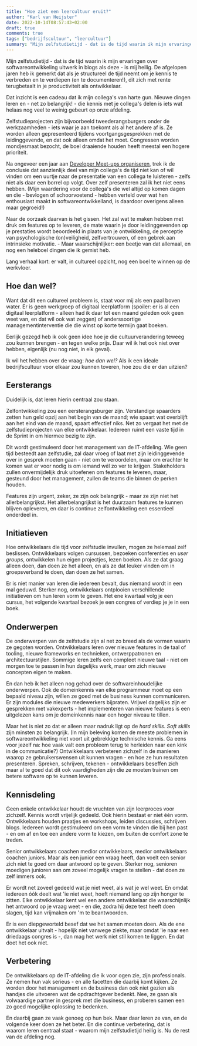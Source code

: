 ```yaml
---
title: "Hoe ziet een leercultuur eruit?"
author: "Karl van Heijster"
date: 2022-10-14T08:57:43+02:00
draft: true
comments: true
tags: ["bedrijfscultuur", "leercultuur"]
summary: "Mijn zelfstudietijd - dat is de tijd waarin ik mijn ervaringen over softwareontwikkeling uitwerk in blogs als deze - is mij heilig. De afgelopen jaren heb ik gemerkt dat als je structureel de tijd neemt om je kennis te verbreden en te verdiepen (en te documenteren!), dit zich met rente terugbetaalt in je productiviteit als ontwikkelaar. Dat inzicht is een cadeau dat ik mijn collega's van harte gun. Nieuwe dingen leren en - net zo belangrijk! - die kennis met je collega's delen is iets wat helaas nog veel te weinig gebeurt op onze afdeling. "
---
```


Mijn zelfstudietijd - dat is de tijd waarin ik mijn ervaringen over softwareontwikkeling uitwerk in blogs als deze - is mij heilig. De afgelopen jaren heb ik gemerkt dat als je structureel de tijd neemt om je kennis te verbreden en te verdiepen (en te documenteren!), dit zich met rente terugbetaalt in je productiviteit als ontwikkelaar. 


Dat inzicht is een cadeau dat ik mijn collega's van harte gun. Nieuwe dingen leren en - net zo belangrijk! - die kennis met je collega's delen is iets wat helaas nog veel te weinig gebeurt op onze afdeling. 


Zelfstudieprojecten zijn bijvoorbeeld tweederangsburgers onder de werkzaamheden - iets waar je aan toekomt als al het andere af is. Ze worden alleen gepresenteerd tijdens voortgangsgesprekken met de leidinggevende, en dat ook alleen omdat het moet. Congressen worden mondjesmaat bezocht, de boel draaiende houden heeft meestal een hogere prioriteit. 


Na ongeveer een jaar aan [Developer Meet-ups organiseren](/blog/21/10/waarom-we-developer-meet-ups-organiseren/), trek ik de conclusie dat aanzienlijk deel van mijn collega's de tijd niet kan of wil vinden om een uurtje naar de presentatie van een collega te luisteren - zelfs niet als daar een borrel op volgt. Over zelf presenteren zal ik het niet eens hebben. (Mijn waardering voor de collega's die wel altijd op komen dagen en die - bevlogen of schoorvoetend - hebben verteld over wat hen enthousiast maakt in softwareontwikkelland, is daardoor overigens alleen maar gegroeid!)


Naar de oorzaak daarvan is het gissen. Het zal wat te maken hebben met druk om features op te leveren, de mate waarin je door leidinggevenden op je prestaties wordt beoordeeld in plaats van je ontwikkeling, de perceptie van psychologische (on)veiligheid, zelfvertrouwen, of een gebrek aan intrinsieke motivatie. - Maar waarschijnlijker: een beetje van dat allemaal, en nog een heleboel dingen die ik gemist heb.


Lang verhaal kort: er valt, in cultureel opzicht, nog een boel te winnen op de werkvloer.


## Hoe dan wel?


Want dat dit een cultureel probleem is, staat voor mij als een paal boven water. Er is geen werkgroep of digitaal leerplatform (spoiler: er is al een digitaal leerplatform - alleen had ik daar tot een maand geleden ook geen weet van, en dat wil ook wat zeggen) of anderssoortige managementinterventie die die winst op korte termijn gaat boeken. 


Eerlijk gezegd heb ik ook geen idee hoe je die cultuurverandering teweeg zou kunnen brengen - en tegen welke prijs. Daar wil ik het ook niet over hebben, eigenlijk (nu nog niet, in elk geval).


Ik wil het hebben over de vraag: *hoe dan wel?* Als ik een ideale bedrijfscultuur voor elkaar zou kunnen toveren, hoe zou die er dan uitzien?


## Eersterangs


Duidelijk is, dat leren hierin centraal zou staan. 


Zelfontwikkeling zou een eersterangsburger zijn. Verstandige spaarders zetten hun geld opzij aan het begin van de maand; wie spaart wat overblijft aan het eind van de maand, spaart effectief niks. Net zo vergaat het met de zelfstudieprojecten van elke ontwikkelaar. Iedereen ruimt een vaste tijd in de Sprint in om hiermee bezig te zijn.


Dit wordt gestimuleerd door het management van de IT-afdeling. Wie geen tijd besteedt aan zelfstudie, zal daar vroeg of laat met zijn leidinggevende over in gesprek moeten gaan - niet om te veroordelen, maar om erachter te komen wat er voor nodig is om iemand wél zo ver te krijgen. Stakeholders zullen onvermijdelijk druk uitoefenen om features te leveren, maar, gesteund door het management, zullen de teams die binnen de perken houden. 


Features zijn urgent, zeker, ze zijn ook belangrijk - maar ze zijn niet het allerbelangrijkst. Het allerbelangrijkst is het duurzaam features te kunnen blijven opleveren, en daar is continue zelfontwikkeling een essentieel onderdeel in. 


## Initiatieven


Hoe ontwikkelaars die tijd voor zelfstudie invullen, mogen ze helemaal zelf beslissen. Ontwikkelaars volgen cursussen, bezoeken conferenties en *user groups*, ontwikkelen hun eigen projectjes, lezen boeken. Als ze dat graag alleen doen, dan doen ze het alleen, en als ze dat leuker vinden om in groepsverband te doen, dan doen ze het samen. 


Er is niet manier van leren die iedereen bevalt, dus niemand wordt in een mal geduwd. Sterker nog, ontwikkelaars ontplooien verschillende initiatieven om hun leren vorm te geven. Het ene kwartaal volg je een cursus, het volgende kwartaal bezoek je een congres of verdiep je je in een boek.


## Onderwerpen


De onderwerpen van de zelfstudie zijn al net zo breed als de vormen waarin ze gegoten worden. Ontwikkelaars leren over nieuwe features in de taal of tooling, nieuwe frameworks en technieken, ontwerppatronen en architectuurstijlen. Sommige leren zelfs een compleet nieuwe taal - niet om morgen toe te passen in hun dagelijks werk, maar om zich nieuwe concepten eigen te maken. 


En dan heb ik het alleen nog gehad over de softwareinhoudelijke onderwerpen. Ook de domeinkennis van elke programmeur moet op een bepaald niveau zijn, willen ze goed met de business kunnen communiceren. Er zijn modules die nieuwe medewerkers bijpraten. Vrijwel dagelijks zijn er gesprekken met vakexperts - het implementeren van nieuwe features is een uitgelezen kans om je domeinkennis naar een hoger niveau te tillen.


Maar het is niet zo dat er alleen maar nadruk ligt op de *hard skills*. *Soft skills* zijn minsten zo belangrijk. (In mijn beleving komen de meeste problemen in softwareontwikkeling niet voort uit gebrekkige technische kennis. Ga eens voor jezelf na: hoe vaak valt een probleem terug te herleiden naar een kink in de communicatie?) Ontwikkelaars verbeteren zichzelf in de manieren waarop ze gebruikerswensen uit kunnen vragen - en hoe ze hun resultaten presenteren. Spreken, schrijven, tekenen - ontwikkelaars beseffen zich maar al te goed dat dit ook vaardigheden zijn die ze moeten trainen om betere software op te kunnen leveren.


## Kennisdeling


Geen enkele ontwikkelaar houdt de vruchten van zijn leerproces voor zichzelf. Kennis wordt vrijelijk gedeeld. Ook hierin bestaat er niet één vorm. Ontwikkelaars houden praatjes en workshops, leiden discussies, schrijven blogs. Iedereen wordt gestimuleerd om een vorm te vinden die bij hen past - en om af en toe een andere vorm te kiezen, om buiten de comfort zone te treden. 


Senior ontwikkelaars coachen medior ontwikkelaars, medior ontwikkelaars coachen juniors. Maar als een junior een vraag heeft, dan voelt een senior zich niet te goed om daar antwoord op te geven. Sterker nog, senioren moedigen junioren aan om zoveel mogelijk vragen te stellen - dat doen ze zelf immers ook.


Er wordt net zoveel gedeeld wat je niet weet, als wat je wel weet. En omdat iedereen óók deelt wat 'ie niet weet, hoeft niemand lang op zijn honger te zitten. Elke ontwikkelaar kent wel een andere ontwikkelaar die waarschijnlijk het antwoord op je vraag weet - en die, zodra hij deze test heeft doen slagen, tijd kan vrijmaken om 'm te beantwoorden.


Er is een diepgeworteld besef dat we het samen moeten doen. Als de ene ontwikkelaar uitvalt - hopelijk niet vanwege ziekte, maar omdat 'ie naar een driedaags congres is -, dan mag het werk niet stil komen te liggen. En dat doet het ook niet. 


## Verbetering


De ontwikkelaars op de IT-afdeling die ik voor ogen zie, zijn professionals. Ze nemen hun vak serieus - en alle facetten die daarbij komt kijken. Ze worden door het management en de business dan ook niet gezien als handjes die uitvoeren wat de opdrachtgever bedenkt. Nee, ze gaan als volwaardige partner in gesprek met die business, en proberen samen een zo goed mogelijke oplossing te bedenken. 


En daarbij gaan ze vaak genoeg op hun bek. Maar daar leren ze van, en de volgende keer doen ze het beter. En die continue verbetering, dat is waarom leren centraal staat - waarom mijn zelfstudietijd heilig is. Nu de rest van de afdeling nog.
